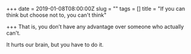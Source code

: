 +++
date = 2019-01-08T08:00:00Z
slug = ""
tags = []
title = "If you can think but choose not to, you can't think"

+++
That is, you don’t have any advantage over someone who actually can't.

It hurts our brain, but you have to do it.